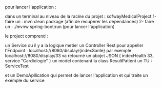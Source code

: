 pour lancer l'application : 

dans un terminal au niveau de la racine du projet : sofwayMedicalProject
1- faire un : mvn clean package  (afin de recuperer les dependances)
2- faire un : ./mvnw spring-boot:run  (pour lancer l'application)

le project comprend : 

un Service ou il y a la logique metier
un Controller Rest pour appeller l'Endpoint : localhost://8080/display/{indexSante} par exemple localhost://8080/display/33  va retourné un abojet JSON { 	indexHealth	33, service	"Cardiologie" }
un model contenant la class ResultPatient
un TU : ServiceTest

et un DemoApllication qui permet de lancer l'application et qui traite un exemple du service

